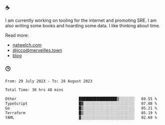 ### ☕

I am currently working on tooling for the internet and promoting SRE. I am also writing some books and hoarding some data. I like thinking about time. 

Read more:

 - [natwelch.com](https://natwelch.com)
 - [@icco@merveilles.town](https://merveilles.town/@icco)
 - [blog](https://writing.natwelch.com)

### 🕒

<!--START_SECTION:waka-->

```txt
From: 29 July 2023 - To: 28 August 2023

Total Time: 30 hrs 48 mins

Other                            █████████████████▒░░░░░░░   69.55 %
TypeScript                       █▓░░░░░░░░░░░░░░░░░░░░░░░   07.08 %
Go                               █▒░░░░░░░░░░░░░░░░░░░░░░░   05.21 %
Terraform                        █▒░░░░░░░░░░░░░░░░░░░░░░░   05.19 %
YAML                             ▓░░░░░░░░░░░░░░░░░░░░░░░░   02.69 %
```

<!--END_SECTION:waka-->
